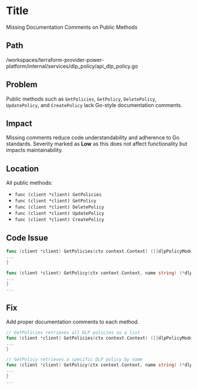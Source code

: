 # Title

Missing Documentation Comments on Public Methods

## Path

/workspaces/terraform-provider-power-platform/internal/services/dlp_policy/api_dlp_policy.go

## Problem

Public methods such as `GetPolicies`, `GetPolicy`, `DeletePolicy`, `UpdatePolicy`, and `CreatePolicy` lack Go-style documentation comments.

## Impact

Missing comments reduce code understandability and adherence to Go standards. Severity marked as **Low** as this does not affect functionality but impacts maintainability.

## Location

All public methods:

- `func (client *client) GetPolicies`
- `func (client *client) GetPolicy`
- `func (client *client) DeletePolicy`
- `func (client *client) UpdatePolicy`
- `func (client *client) CreatePolicy`

## Code Issue

```go
func (client *client) GetPolicies(ctx context.Context) ([]dlpPolicyModelDto, error) {
...
}

func (client *client) GetPolicy(ctx context.Context, name string) (*dlpPolicyModelDto, error) {
...
}
...
```

## Fix

Add proper documentation comments to each method.

```go
// GetPolicies retrieves all DLP policies as a list
func (client *client) GetPolicies(ctx context.Context) ([]dlpPolicyModelDto, error) {
...
}

// GetPolicy retrieves a specific DLP policy by name
func (client *client) GetPolicy(ctx context.Context, name string) (*dlpPolicyModelDto, error) {
...
}
...
```